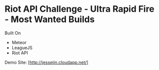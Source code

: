 Riot API Challenge - Ultra Rapid Fire - Most Wanted Builds
==================

Built On
* Meteor
* LeagueJS
* Riot API

Demo Site: [http://jessejin.cloudapp.net/]